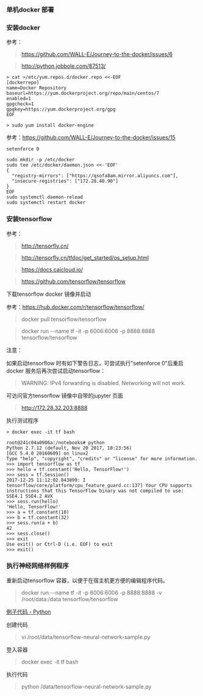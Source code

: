 ### 单机docker 部署  

### 安装docker  

参考：

> https://github.com/WALL-E/Journey-to-the-docker/issues/6  

> http://python.jobbole.com/87513/  

```
> cat >/etc/yum.repos.d/docker.repo <<-EOF
[dockerrepo]
name=Docker Repository
baseurl=https://yum.dockerproject.org/repo/main/centos/7
enabled=1
gpgcheck=1
gpgkey=https://yum.dockerproject.org/gpg
EOF

> sudo yum install docker-engine
```

参考：https://github.com/WALL-E/Journey-to-the-docker/issues/15

```
setenforce 0

sudo mkdir -p /etc/docker
sudo tee /etc/docker/daemon.json <<-'EOF'
{
  "registry-mirrors": ["https://qsofa8am.mirror.aliyuncs.com"],
  "insecure-registries": ["172.28.40.90"]
}
EOF
sudo systemctl daemon-reload
sudo systemctl restart docker
```

### 安装tensorflow  

参考：  

> http://tensorfly.cn/  
  
> http://tensorfly.cn/tfdoc/get_started/os_setup.html  
  
> https://docs.caicloud.io/  

> https://github.com/tensorflow/tensorflow  

下载tensorflow docker 镜像并启动  

参考：https://hub.docker.com/r/tensorflow/tensorflow/

> docker pull tensorflow/tensorflow  

> docker run --name tf -it -p 6006:6006 -p 8888:8888 tensorflow/tensorflow  

注意：  

如果启动tensorflow 时有如下警告日志，可尝试执行"setenforce 0"后重启docker 服务后再次尝试启动tensorflow：  

> WARNING: IPv4 forwarding is disabled. Networking will not work.  

可访问官方tensorflow 镜像中自带的jupyter 页面  

> http://172.28.32.203:8888  

执行测试程序

```
> docker exec -it tf bash

root@241c04a0906a:/notebooks# python
Python 2.7.12 (default, Nov 20 2017, 18:23:56) 
[GCC 5.4.0 20160609] on linux2
Type "help", "copyright", "credits" or "license" for more information.
>>> import tensorflow as tf
>>> hello = tf.constant('Hello, TensorFlow!')
>>> sess = tf.Session()
2017-12-25 11:12:02.843899: I tensorflow/core/platform/cpu_feature_guard.cc:137] Your CPU supports instructions that this TensorFlow binary was not compiled to use: SSE4.1 SSE4.2 AVX
>>> sess.run(hello)
'Hello, TensorFlow!'
>>> a = tf.constant(10)
>>> b = tf.constant(32)
>>> sess.run(a + b)
42
>>> sess.close()
>>> exit
Use exit() or Ctrl-D (i.e. EOF) to exit
>>> exit()
```

### 执行神经网络样例程序  

重新启动tensorflow 容器，以便于在宿主机更方便的编辑程序代码。  

> docker run --name tf -it -p 6006:6006 -p 8888:8888 -v /root/data:/data tensorflow/tensorflow  

[例子代码 - Python](./tensorflow/tensorflow-neural-network-sample.py "例子代码 - Python")  

创建代码  

> vi /root/data/tensorflow-neural-network-sample.py  

登入容器  

> docker exec -it tf bash  

执行代码  

> python /data/tensorflow-neural-network-sample.py  
